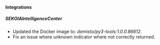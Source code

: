 #### Integrations

##### SEKOIAIntelligenceCenter

- Updated the Docker image to: *demisto/py3-tools:1.0.0.86612*.
- Fix an issue where unknown indicator where not correctly returned.